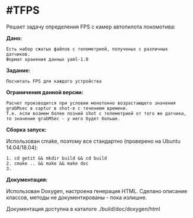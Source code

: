 #TFPS
=======

Решает задачу определения FPS с камер автопилота локомотива:


**Дано:**

    Есть набор сжатых файлов с телеметрией, полученых с различных датчиков.
    Формат хранения данных yaml-1.0

    
**Задание:**
    
    Посчитать FPS для каждого устройства

**Ограничения данной версии:**

    Расчет производится при условии монотонно возрастающего значения grabMsec в captur в shot-е с течением времени.
    Т.е. если возмем более позний shot с телеметрией от того же датчика, то значение grabMSec - у него будет больше.
    

**Сборка запуск:**

Использован cmake, поэтому все стандартно (проверено на Ubuntu 14.04/18.04):

    1. cd getit && mkdir build && cd build
    2. cmake .. && make && make doc
    3. 

    
**Документация:**

Использован Doxygen, настроена генерация HTML. Сделано описание классов, методы не документированы - пока излишне.

Документация доступна в каталоге ./build/doc/doxygen/html
